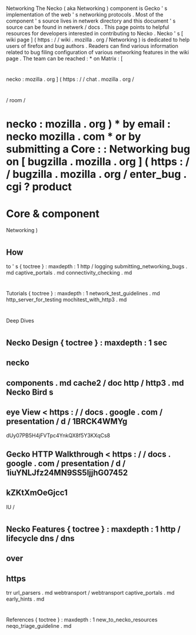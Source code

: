 #
Networking
The
Necko
(
aka
Networking
)
component
is
Gecko
'
s
implementation
of
the
web
'
s
networking
protocols
.
Most
of
the
component
'
s
source
lives
in
netwerk
directory
and
this
document
'
s
source
can
be
found
in
netwerk
/
docs
.
This
page
points
to
helpful
resources
for
developers
interested
in
contributing
to
Necko
.
Necko
'
s
[
wiki
page
]
(
https
:
/
/
wiki
.
mozilla
.
org
/
Networking
)
is
dedicated
to
help
users
of
firefox
and
bug
authors
.
Readers
can
find
various
information
related
to
bug
filing
configuration
of
various
networking
features
in
the
wiki
page
.
The
team
can
be
reached
:
*
on
Matrix
:
[
#
necko
:
mozilla
.
org
]
(
https
:
/
/
chat
.
mozilla
.
org
/
#
/
room
/
#
necko
:
mozilla
.
org
)
*
by
email
:
necko
mozilla
.
com
*
or
by
submitting
a
Core
:
:
Networking
bug
on
[
bugzilla
.
mozilla
.
org
]
(
https
:
/
/
bugzilla
.
mozilla
.
org
/
enter_bug
.
cgi
?
product
=
Core
&
component
=
Networking
)
#
#
How
-
to
'
s
{
toctree
}
:
maxdepth
:
1
http
/
logging
submitting_networking_bugs
.
md
captive_portals
.
md
connectivity_checking
.
md
#
#
Tutorials
{
toctree
}
:
maxdepth
:
1
network_test_guidelines
.
md
http_server_for_testing
mochitest_with_http3
.
md
#
#
Deep
Dives
#
#
#
Necko
Design
{
toctree
}
:
maxdepth
:
1
sec
-
necko
-
components
.
md
cache2
/
doc
http
/
http3
.
md
Necko
Bird
s
-
eye
View
<
https
:
/
/
docs
.
google
.
com
/
presentation
/
d
/
1BRCK4WMYg
-
dUy07PB5H4jFVTpc4YnkQX8f5Y3KXqCs8
>
Gecko
HTTP
Walkthrough
<
https
:
/
/
docs
.
google
.
com
/
presentation
/
d
/
1iuYNLJfz24MN9SS5ljjhG07452
-
kZKtXmOeGjcc1
-
lU
/
>
#
#
#
Necko
Features
{
toctree
}
:
maxdepth
:
1
http
/
lifecycle
dns
/
dns
-
over
-
https
-
trr
url_parsers
.
md
webtransport
/
webtransport
captive_portals
.
md
early_hints
.
md
#
#
References
{
toctree
}
:
maxdepth
:
1
new_to_necko_resources
neqo_triage_guideline
.
md
